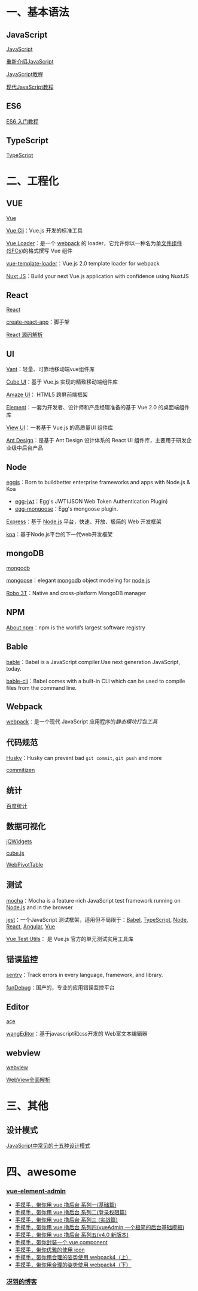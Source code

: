 # 一、基本语法

## JavaScript

[JavaScript](https://developer.mozilla.org/zh-CN/docs/Web/JavaScript)

[重新介绍JavaScript](https://developer.mozilla.org/zh-CN/docs/Web/JavaScript/A_re-introduction_to_JavaScript)

[JavaScript教程](https://wangdoc.com/javascript/)

[现代JavaScript教程](https://zh.javascript.info/)

## ES6

[ES6 入门教程](https://es6.ruanyifeng.com/)



## TypeScript

[TypeScript](https://www.typescriptlang.org/)

# 二、工程化

## VUE

[Vue](https://cn.vuejs.org/)

[Vue Cli](https://cli.vuejs.org/zh/)：Vue.js 开发的标准工具

[Vue Loader](https://vue-loader.vuejs.org/zh/)：是一个 [webpack](https://webpack.js.org/) 的 loader，它允许你以一种名为[单文件组件 (SFCs)](https://vue-loader.vuejs.org/zh/spec.html)的格式撰写 Vue 组件

[vue-template-loader](https://github.com/ktsn/vue-template-loader)：Vue.js 2.0 template loader for webpack

[Nuxt JS](https://zh.nuxtjs.org/)：Build your next Vue.js application with confidence using NuxtJS



## React

[React](https://zh-hans.reactjs.org/)

[create-react-app](https://create-react-app.dev)：脚手架

[React 源码解析](https://react.jokcy.me/)



## UI

[Vant](https://youzan.github.io/vant/#/zh-CN/)：轻量、可靠地移动端vue组件库

[Cube UI](https://didi.github.io/cube-ui/#/zh-CN)：基于 Vue.js 实现的精致移动端组件库

[Amaze UI](http://amazeui.shopxo.net/)： HTML5 跨屏前端框架

[Element](https://element.eleme.cn/#/zh-CN)：一套为开发者、设计师和产品经理准备的基于 Vue 2.0 的桌面端组件库

[View UI](https://www.iviewui.com/)：一套基于 Vue.js 的高质量UI 组件库

[Ant Design](https://ant.design/index-cn)：是基于 Ant Design 设计体系的 React UI 组件库，主要用于研发企业级中后台产品

## Node

[eggjs](https://eggjs.org/zh-cn/index.html)：Born to buildbetter enterprise frameworks and apps with Node.js & Koa

- [egg-jwt](https://github.com/okoala/egg-jwt)：Egg's JWT(JSON Web Token Authentication Plugin)
- [egg-mongoose](https://github.com/eggjs/egg-mongoose)：Egg's mongoose plugin.

[Express](https://www.expressjs.com.cn/)：基于 [Node.js](https://nodejs.org/en/) 平台，快速、开放、极简的 Web 开发框架

[koa](https://www.koajs.com.cn/)：基于Node.js平台的下一代web开发框架

## mongoDB

[mongodb](https://www.mongodb.com/)

[mongoose](http://www.mongoosejs.net/)：elegant [mongodb](https://www.mongodb.com/) object modeling for [node.js](https://nodejs.org/en/)

[Robo 3T](https://robomongo.org/)：Native and cross-platform MongoDB manager

## NPM

[About npm](https://docs.npmjs.com/about-npm/index.html)：npm is the world’s largest software registry

## Bable

[bable](https://babeljs.io/)：Babel is a JavaScript compiler.Use next generation JavaScript, today.

[bable-cli](https://babeljs.io/docs/en/babel-cli/)：Babel comes with a built-in CLI which can be used to compile files from the command line.

## Webpack

[webpack](https://webpack.docschina.org/)：是一个现代 JavaScript 应用程序的*静态模块打包工具*

## 代码规范

[Husky](https://github.com/typicode/husky)：Husky can prevent bad `git commit`, `git push` and more 

[commitizen](https://github.com/commitizen/cz-cli)

## 统计

[百度统计](https://tongji.baidu.com/web/welcome/login)

## 数据可视化

[jQWidgets](https://www.jqwidgets.com/)

[cube.js](https://cube.dev/)

[WebPivotTable](https://webpivottable.com)

## 测试

[mocha](https://mochajs.org/)：Mocha is a feature-rich JavaScript test framework running on [Node.js](https://nodejs.org/) and in the browser

[jest](https://jestjs.io/zh-Hans/)：一个JavaScript 测试框架，适用但不局限于：[Babel](https://babeljs.io/), [TypeScript](https://www.typescriptlang.org/), [Node](https://nodejs.org/en/), [React](https://reactjs.org/), [Angular](https://angular.io/), [Vue](https://vuejs.org/)

[Vue Test Utils](https://vue-test-utils.vuejs.org/zh/)： 是 Vue.js 官方的单元测试实用工具库

## 错误监控

[sentry](https://sentry.io/platforms/)：Track errors in every language, framework, and library.

[funDebug](https://www.fundebug.com/)：国产的，专业的应用错误监控平台

## Editor

[ace](https://ace.c9.io/)

[wangEditor](http://www.wangeditor.com/)：基于javascript和css开发的 Web富文本编辑器

## webview

[webview](http://www.html5plus.org/doc/zh_cn/webview.html)

[WebView全面解析](https://www.jianshu.com/p/3e0136c9e748)

# 三、其他

## 设计模式

[JavaScript中常见的十五种设计模式](https://www.cnblogs.com/imwtr/p/9451129.html)

# 四、awesome

### [vue-element-admin](https://panjiachen.gitee.io/vue-element-admin-site/zh/)

- [手摸手，带你用 vue 撸后台 系列一(基础篇)](https://juejin.im/post/59097cd7a22b9d0065fb61d2)
- [手摸手，带你用 vue 撸后台 系列二(登录权限篇)](https://juejin.im/post/591aa14f570c35006961acac)
- [手摸手，带你用 vue 撸后台 系列三 (实战篇)](https://juejin.im/post/593121aa0ce4630057f70d35)
- [手摸手，带你用 vue 撸后台 系列四(vueAdmin 一个极简的后台基础模板)](https://juejin.im/post/595b4d776fb9a06bbe7dba56)
- [手摸手，带你用 vue 撸后台 系列五(v4.0 新版本)](https://juejin.im/post/5c92ff94f265da6128275a85)
- [手摸手，带你封装一个 vue component](https://segmentfault.com/a/1190000009090836)
- [手摸手，带你优雅的使用 icon](https://juejin.im/post/59bb864b5188257e7a427c09)
- [手摸手，带你用合理的姿势使用 webpack4（上）](https://juejin.im/post/5b56909a518825195f499806)
- [手摸手，带你用合理的姿势使用 webpack4（下）](https://juejin.im/post/5b5d6d6f6fb9a04fea58aabc)

### [冴羽的博客](https://github.com/mqyqingfeng/Blog)
